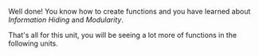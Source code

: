 Well done! You know how to create functions and you have learned about *Information Hiding* and *Modularity*.

That's all for this unit, you will be seeing a lot more of functions in the following units.